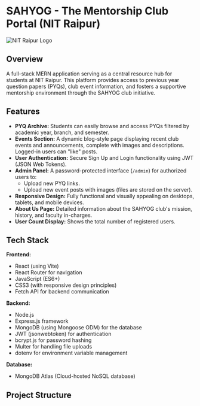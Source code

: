 # SAHYOG - The Mentorship Club Portal (NIT Raipur)

![NIT Raipur Logo](https://d2lk14jtvqry1q.cloudfront.net/media/large_National_Institute_of_Technology_Raipur_NIT_Raipur_7b96ea4177_d18e211c83.png)

## Overview

A full-stack MERN application serving as a central resource hub for students at NIT Raipur. This platform provides access to previous year question papers (PYQs), club event information, and fosters a supportive mentorship environment through the SAHYOG club initiative.

## Features

* **PYQ Archive:** Students can easily browse and access PYQs filtered by academic year, branch, and semester.
* **Events Section:** A dynamic blog-style page displaying recent club events and announcements, complete with images and descriptions. Logged-in users can "like" posts.
* **User Authentication:** Secure Sign Up and Login functionality using JWT (JSON Web Tokens).
* **Admin Panel:** A password-protected interface (`/admin`) for authorized users to:
    * Upload new PYQ links.
    * Upload new event posts with images (files are stored on the server).
* **Responsive Design:** Fully functional and visually appealing on desktops, tablets, and mobile devices.
* **About Us Page:** Detailed information about the SAHYOG club's mission, history, and faculty in-charges.
* **User Count Display:** Shows the total number of registered users.

## Tech Stack

**Frontend:**
* React (using Vite)
* React Router for navigation
* JavaScript (ES6+)
* CSS3 (with responsive design principles)
* Fetch API for backend communication

**Backend:**
* Node.js
* Express.js framework
* MongoDB (using Mongoose ODM) for the database
* JWT (jsonwebtoken) for authentication
* bcrypt.js for password hashing
* Multer for handling file uploads
* dotenv for environment variable management

**Database:**
* MongoDB Atlas (Cloud-hosted NoSQL database)

## Project Structure